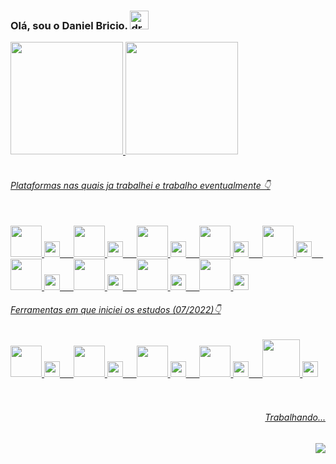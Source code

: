 ### Olá, sou o Daniel Bricio. <img src="https://img.icons8.com/color/48/000000/hal-9000.png" alt="drawing" width="30"/>

<div>
  <a href="https://github.com/danielbricio">
  <img height="180em" src="https://github-readme-stats.vercel.app/api?username=danielbricio&show_icons=true&theme=algolia&include_all_commits=true&count_private=true" />
  <img height="180em" src="https://github-readme-stats.vercel.app/api/top-langs/?username=danielbricio&layout=compact&langs_count=16&theme=algolia" />
</div>



<div style="display: inline_block" ><br>

<h6> Plataformas nas quais ja trabalhei e trabalho eventualmente 👇 <br><br></h6>

 <img src="https://cdn-icons-png.flaticon.com/512/2288/2288010.png" width="50" height="50"/>
 <img src="https://cdn-icons-png.flaticon.com/512/5696/5696307.png" width="25" height="25" /> 
 &emsp;
 
 <img src="https://cdn.jsdelivr.net/gh/devicons/devicon/icons/c/c-original.svg" width="50" height="50"/>
 <img src="https://cdn-icons-png.flaticon.com/512/5696/5696129.png" width="25" height="25"/>
 &emsp;

 <img src="https://img.icons8.com/color/96/davinci-resolve.png" width="50" height="50"/>
 <img src="https://cdn-icons-png.flaticon.com/512/5696/5696129.png" width="25" height="25"/>
 &emsp;
 
 <img src="https://cdn.jsdelivr.net/gh/devicons/devicon/icons/illustrator/illustrator-plain.svg" width="50" height="50" />
 <img src="https://cdn-icons-png.flaticon.com/512/5696/5696129.png" width="25" height="25"/>
 &emsp;

 <img src="https://upload.wikimedia.org/wikipedia/commons/a/af/Adobe_Photoshop_CC_icon.svg" width="50" height="50"/>
 <img src="https://cdn-icons-png.flaticon.com/512/5696/5696229.png" width="25" height="25"/>
 &emsp;
 
 <img src="https://upload.wikimedia.org/wikipedia/commons/9/9a/Visual_Studio_Code_1.35_icon.svg" width="50" height="50"/>
 <img src="https://cdn-icons-png.flaticon.com/512/5696/5696129.png" width="25" height="25"/>
 &emsp;
 
 <img src="https://cdn.jsdelivr.net/gh/devicons/devicon/icons/ubuntu/ubuntu-plain.svg" width="50" height="50"/>
 <img src="https://cdn-icons-png.flaticon.com/512/5696/5696129.png" width="25" height="25"/>
 &emsp;

 <img src="https://i.redd.it/ne6ukkej06t71.png" width="50" height="50" /> 
 <img src="https://cdn-icons-png.flaticon.com/512/5696/5696307.png" width="25" height="25" /> 
 &emsp;
 
<img src="https://cdn.jsdelivr.net/gh/devicons/devicon/icons/java/java-original.svg" width="50" height="50" />
<img src="https://cdn-icons-png.flaticon.com/512/5696/5696129.png" width="25" height="25"/>
 
</div>

<div style="display: inline_block" >
<h6> Ferramentas em que iniciei os estudos (07/2022)👇</h6>

<img src="https://cdn.jsdelivr.net/gh/devicons/devicon/icons/javascript/javascript-original.svg" width="50" height="50" />
<img src="https://cdn-icons-png.flaticon.com/512/5696/5696129.png" width="25" height="25"/>
&emsp;

<img src="https://cdn.jsdelivr.net/gh/devicons/devicon/icons/css3/css3-original.svg" width="50" height="50"/>
<img src="https://cdn-icons-png.flaticon.com/512/5696/5696129.png" width="25" height="25"/>
&emsp;

<img src="https://cdn.jsdelivr.net/gh/devicons/devicon/icons/html5/html5-original.svg" width="50" height="50"/>
<img src="https://cdn-icons-png.flaticon.com/512/5696/5696129.png" width="25" height="25"/>
&emsp;

<img src="https://cdn.jsdelivr.net/gh/devicons/devicon/icons/git/git-original.svg" width="50" height="50" />
<img src="https://cdn-icons-png.flaticon.com/512/5696/5696129.png" width="25" height="25"/>
&emsp;

<img src="https://cdn.jsdelivr.net/gh/devicons/devicon/icons/github/github-original.svg" width="60" height="60"/>
<img src="https://cdn-icons-png.flaticon.com/512/5696/5696129.png" width="25" height="25"/>

</div>


<br>
<br>
<h6 align="right" > Trabalhando...</h6>
<img align="right" src="https://upload.wikimedia.org/wikipedia/commons/7/70/ProgressBar.gif" />



